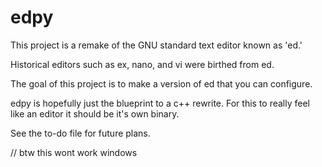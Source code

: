 # edpy

This project is a remake of the GNU standard text editor known as 'ed.'

Historical editors such as ex, nano, and vi were birthed from ed. 

The goal of this project is to make a version of ed that you can configure.

edpy is hopefully just the blueprint to a c++ rewrite. For this to really feel like an editor it should be it's own binary.

See the to-do file for future plans.



// btw this wont work windows
